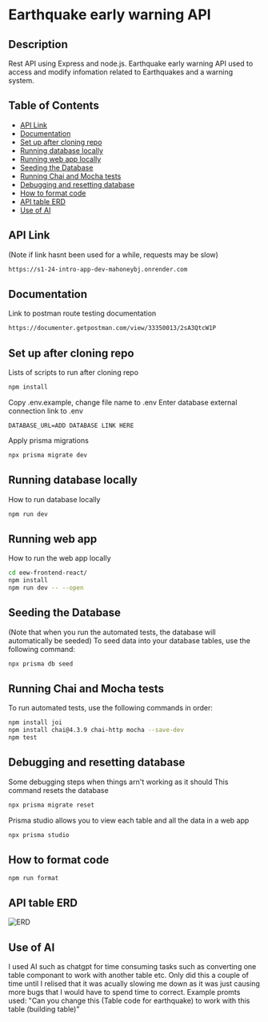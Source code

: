# Earthquake early warning API

## Description

Rest API using Express and node.js. Earthquake early warning API used to access and modify infomation related to Earthquakes and a warning system.

## Table of Contents

- [API Link](#api-link)
- [Documentation](#documentation)
- [Set up after cloning repo](#set-up-after-cloning-repo)
- [Running database locally](#running-database-locally)
- [Running web app locally](#running-web-app-locally)
- [Seeding the Database](#seeding-the-database)
- [Running Chai and Mocha tests](#running-chai-and-mocha-tests)
- [Debugging and resetting database](#debugging-and-resetting-database)
- [How to format code](#how-to-format-code)
- [API table ERD](#api-table-erd)
- [Use of AI](#use-of-ai)

## API Link

(Note if link hasnt been used for a while, requests may be slow)

```bash
https://s1-24-intro-app-dev-mahoneybj.onrender.com
```

## Documentation

Link to postman route testing documentation

```bash
https://documenter.getpostman.com/view/33350013/2sA3QtcW1P
```

## Set up after cloning repo

Lists of scripts to run after cloning repo

```bash
npm install
```

Copy .env.example, change file name to .env
Enter database external connection link to .env

```
DATABASE_URL=ADD DATABASE LINK HERE
```

Apply prisma migrations

```bash
npx prisma migrate dev
```

## Running database locally

How to run database locally

```bash
npm run dev
```

## Running web app

How to run the web app locally

```bash
cd eew-frontend-react/
npm install
npm run dev -- --open
```

## Seeding the Database

(Note that when you run the automated tests, the database will automatically be seeded)
To seed data into your database tables, use the following command:

```bash
npx prisma db seed
```

## Running Chai and Mocha tests

To run automated tests, use the following commands in order:

```bash
npm install joi
npm install chai@4.3.9 chai-http mocha --save-dev
npm test
```

## Debugging and resetting database

Some debugging steps when things arn't working as it should
This command resets the database

```bash
npx prisma migrate reset
```

Prisma studio allows you to view each table and all the data in a web app

```bash
npx prisma studio
```

## How to format code
```
npm run format
```

## API table ERD

![ERD](https://github.com/otago-polytechnic-bit-courses/s1-24-intro-app-dev-mahoneybj/assets/65274137/158f93e5-1acc-4dc8-9ca2-ebeec13af113)

## Use of AI

I used AI such as chatgpt for time consuming tasks such as converting one table componant to work with another table etc. Only did this a couple of time
until I relised that it was acually slowing me down as it was just causing more bugs that I would have to spend time to correct.
Example promts used:
"Can you change this (Table code for earthquake) to work with this table (building table)"
